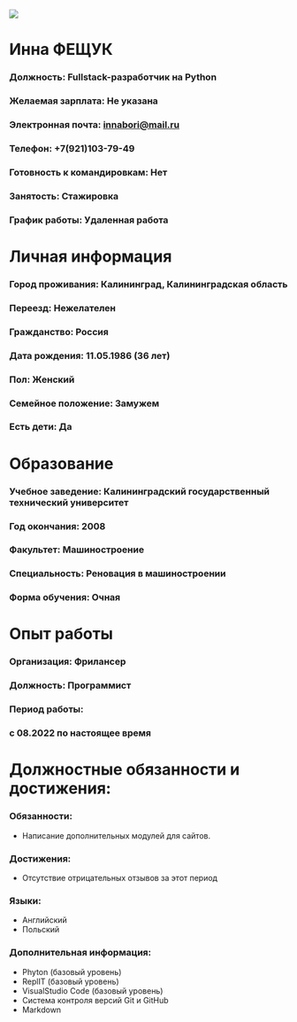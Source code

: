 # ![ ](https://avt-13.foto.mail.ru/mail/innabori/_avatar180?)

# Инна ФЕЩУК
### Должность: Fullstack-разработчик на Python
### Желаемая зарплата: Не указана
### Электронная почта: innabori@mail.ru
### Телефон: +7(921)103-79-49
### Готовность к командировкам: Нет
### Занятость: Стажировка
### График работы: Удаленная работа
# Личная информация
### Город проживания: Калининград, Калининградская область
### Переезд: Нежелателен
### Гражданство: Россия
### Дата рождения: 11.05.1986 (36 лет)
### Пол: Женский
### Семейное положение: Замужем
### Есть дети: Да
# Образование
### Учебное заведение: Калининградский государственный технический университет
### Год окончания: 2008
### Факультет: Машиностроение
### Специальность: Реновация в машиностроении
### Форма обучения: Очная
# Опыт работы
### Организация: Фрилансер
### Должность: Программист
### Период работы:
### c 08.2022 по настоящее время
# Должностные обязанности и достижения: 
### Обязанности:
- Написание дополнительных модулей для сайтов.
### Достижения:
- Отсутствие отрицательных отзывов за этот период
### Языки: 
- Английский
- Польский
### Дополнительная информация: 
- Phyton (базовый уровень)
- ReplIT (базовый уровень)
- VisualStudio Code (базовый уровень)
- Система контроля версий Git и GitHub
- Markdown
